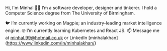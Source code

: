 Hi, I'm Minhal 👋🏽
I’m a software developer, designer and tinkerer. I hold a Computer Science degree from The University of Birmingham.

🐦 I’m currently working on Magpie; an industry-leading market intelligence engine.
🤓 I’m currently learning Kubernetes and React JS.
📫 Message me at minhal.99@hotmail.co.uk or LinkedIn [minhalakhan] (https://www.linkedin.com/in/minhalakhan/)

<!---
minhalkhan/minhalkhan is a ✨ special ✨ repository because its `README.md` (this file) appears on your GitHub profile.
You can click the Preview link to take a look at your changes.
--->

